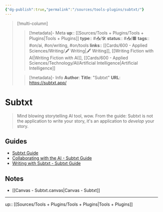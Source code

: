 ```yaml
---
{"dg-publish":true,"permalink":"/sources/tools-plugins/subtxt/"}
---
```


> [!multi-column]
>
>> [!metadata]- Meta
>> **up**:: [[Sources/Tools + Plugins/Tools + Plugins\|Tools + Plugins]]
>> **type**:: #📥/🛠
>> **status**:: #📥/🟧 
>> **tags**:: #on/ai, #on/writing, #on/tools
>> **links**:: [[Cards/600 - Applied Sciences/Writing/🖋 Writing\|🖋 Writing]], [[Writing Fiction with AI\|Writing Fiction with AI]], [[Cards/600 - Applied Sciences/Technology/AI/Artificial Intelligence\|Artificial Intelligence]]
>
>> [!metadata]- Info
>> **Author**: 
>> **Title**: "Subtxt"
>> **URL**: https://subtxt.app/

# Subtxt

> Mind blowing storytelling AI tool, wow. From the guide: Subtxt is not the application to write your story, it's an application to _develop_ your story.

## Guides
- [Subtxt Guide](https://guide.subtxt.app/)
- [Collaborating with the AI - Subtxt Guide](https://guide.subtxt.app/subtxt-ai/collaborating-with-the-ai)
- [Writing with Subtxt - Subtxt Guide](https://guide.subtxt.app/key-concepts/writing-with-subtxt)

## Notes

- [[Canvas - Subtxt.canvas|Canvas - Subtxt]]

---
up:: [[Sources/Tools + Plugins/Tools + Plugins\|Tools + Plugins]]
